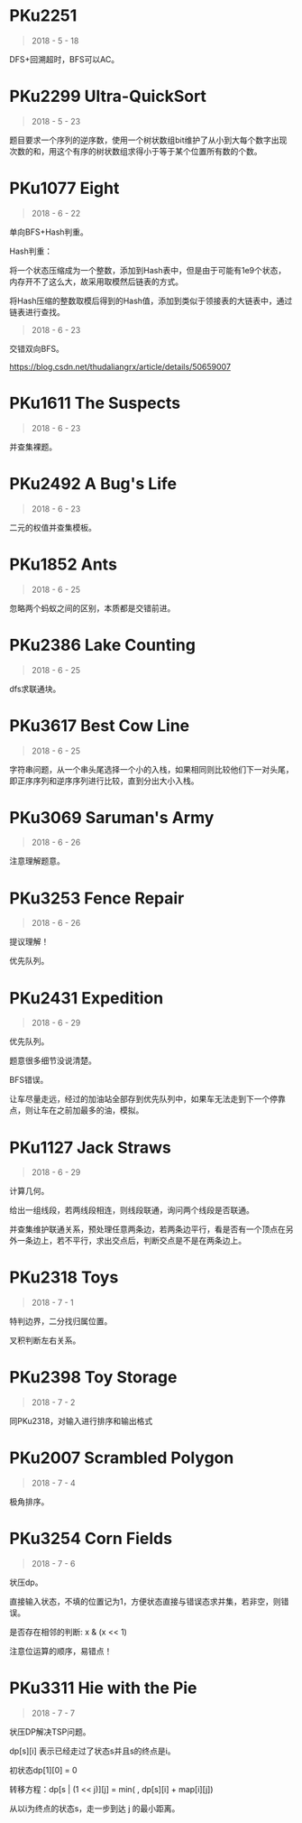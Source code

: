 # PKu2251

> 2018 - 5 - 18

DFS+回溯超时，BFS可以AC。

# PKu2299 Ultra-QuickSort

> 2018 - 5 - 23

题目要求一个序列的逆序数，使用一个树状数组bit维护了从小到大每个数字出现次数的和，用这个有序的树状数组求得小于等于某个位置所有数的个数。

# PKu1077 Eight

> 2018 - 6 - 22

单向BFS+Hash判重。

Hash判重：

将一个状态压缩成为一个整数，添加到Hash表中，但是由于可能有1e9个状态，内存开不了这么大，故采用取模然后链表的方式。

将Hash压缩的整数取模后得到的Hash值，添加到类似于领接表的大链表中，通过链表进行查找。

> 2018 - 6 - 23

交错双向BFS。

https://blog.csdn.net/thudaliangrx/article/details/50659007

# PKu1611 The Suspects

> 2018 - 6 - 23

并查集裸题。

# PKu2492 A Bug's Life

> 2018 - 6 - 23

二元的权值并查集模板。

# PKu1852 Ants

> 2018 - 6 - 25

忽略两个蚂蚁之间的区别，本质都是交错前进。

# PKu2386 Lake Counting

> 2018 - 6 - 25

dfs求联通块。

# PKu3617 Best Cow Line

> 2018 - 6 - 25

字符串问题，从一个串头尾选择一个小的入栈，如果相同则比较他们下一对头尾，即正序序列和逆序序列进行比较，直到分出大小入栈。

# PKu3069 Saruman's Army 

> 2018 - 6 - 26

注意理解题意。

# PKu3253 Fence Repair

> 2018 - 6 - 26

提议理解！

优先队列。

# PKu2431 Expedition

> 2018 - 6 - 29

优先队列。

题意很多细节没说清楚。

BFS错误。

让车尽量走远，经过的加油站全部存到优先队列中，如果车无法走到下一个停靠点，则让车在之前加最多的油，模拟。

# PKu1127 Jack Straws

> 2018 - 6 - 29

计算几何。

给出一组线段，若两线段相连，则线段联通，询问两个线段是否联通。

并查集维护联通关系，预处理任意两条边，若两条边平行，看是否有一个顶点在另外一条边上，若不平行，求出交点后，判断交点是不是在两条边上。

# PKu2318 Toys

> 2018 - 7 - 1

特判边界，二分找归属位置。

叉积判断左右关系。

# PKu2398 Toy Storage

> 2018 - 7 - 2

同PKu2318，对输入进行排序和输出格式

# PKu2007 Scrambled Polygon

> 2018 - 7 - 4

极角排序。

# PKu3254 Corn Fields

> 2018 - 7 - 6

状压dp。

直接输入状态，不填的位置记为1，方便状态直接与错误态求并集，若非空，则错误。

是否存在相邻的判断: x & (x << 1)

注意位运算的顺序，易错点！

# PKu3311 Hie with the Pie

> 2018 - 7 - 7

状压DP解决TSP问题。

dp\[s][i] 表示已经走过了状态s并且s的终点是i。

初状态dp\[1][0] = 0

转移方程：dp\[s | (1 << j)][j] = min( , dp\[s][i] + map\[i][j])

从以i为终点的状态s，走一步到达 j 的最小距离。
